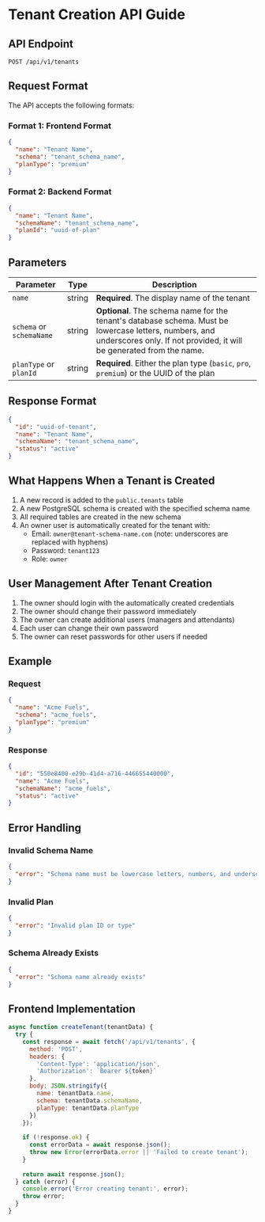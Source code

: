# Tenant Creation API Guide

## API Endpoint

```
POST /api/v1/tenants
```

## Request Format

The API accepts the following formats:

### Format 1: Frontend Format
```json
{
  "name": "Tenant Name",
  "schema": "tenant_schema_name",
  "planType": "premium"
}
```

### Format 2: Backend Format
```json
{
  "name": "Tenant Name",
  "schemaName": "tenant_schema_name",
  "planId": "uuid-of-plan"
}
```

## Parameters

| Parameter | Type | Description |
|-----------|------|-------------|
| `name` | string | **Required**. The display name of the tenant |
| `schema` or `schemaName` | string | **Optional**. The schema name for the tenant's database schema. Must be lowercase letters, numbers, and underscores only. If not provided, it will be generated from the name. |
| `planType` or `planId` | string | **Required**. Either the plan type (`basic`, `pro`, `premium`) or the UUID of the plan |

## Response Format

```json
{
  "id": "uuid-of-tenant",
  "name": "Tenant Name",
  "schemaName": "tenant_schema_name",
  "status": "active"
}
```

## What Happens When a Tenant is Created

1. A new record is added to the `public.tenants` table
2. A new PostgreSQL schema is created with the specified schema name
3. All required tables are created in the new schema
4. An owner user is automatically created for the tenant with:
   - Email: `owner@tenant-schema-name.com` (note: underscores are replaced with hyphens)
   - Password: `tenant123`
   - Role: `owner`

## User Management After Tenant Creation

1. The owner should login with the automatically created credentials
2. The owner should change their password immediately
3. The owner can create additional users (managers and attendants)
4. Each user can change their own password
5. The owner can reset passwords for other users if needed

## Example

### Request
```json
{
  "name": "Acme Fuels",
  "schema": "acme_fuels",
  "planType": "premium"
}
```

### Response
```json
{
  "id": "550e8400-e29b-41d4-a716-446655440000",
  "name": "Acme Fuels",
  "schemaName": "acme_fuels",
  "status": "active"
}
```

## Error Handling

### Invalid Schema Name
```json
{
  "error": "Schema name must be lowercase letters, numbers, and underscores only"
}
```

### Invalid Plan
```json
{
  "error": "Invalid plan ID or type"
}
```

### Schema Already Exists
```json
{
  "error": "Schema name already exists"
}
```

## Frontend Implementation

```javascript
async function createTenant(tenantData) {
  try {
    const response = await fetch('/api/v1/tenants', {
      method: 'POST',
      headers: {
        'Content-Type': 'application/json',
        'Authorization': `Bearer ${token}`
      },
      body: JSON.stringify({
        name: tenantData.name,
        schema: tenantData.schemaName,
        planType: tenantData.planType
      })
    });
    
    if (!response.ok) {
      const errorData = await response.json();
      throw new Error(errorData.error || 'Failed to create tenant');
    }
    
    return await response.json();
  } catch (error) {
    console.error('Error creating tenant:', error);
    throw error;
  }
}
```